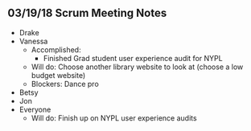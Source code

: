 ## 03/19/18 Scrum Meeting Notes

* Drake
* Vanessa
    * Accomplished: 
         * Finished Grad student user experience audit for NYPL
    * Will do: Choose another library website to look at (choose a low budget website)
    * Blockers: Dance pro
* Betsy
* Jon
* Everyone
    * Will do: Finish up on NYPL user experience audits
